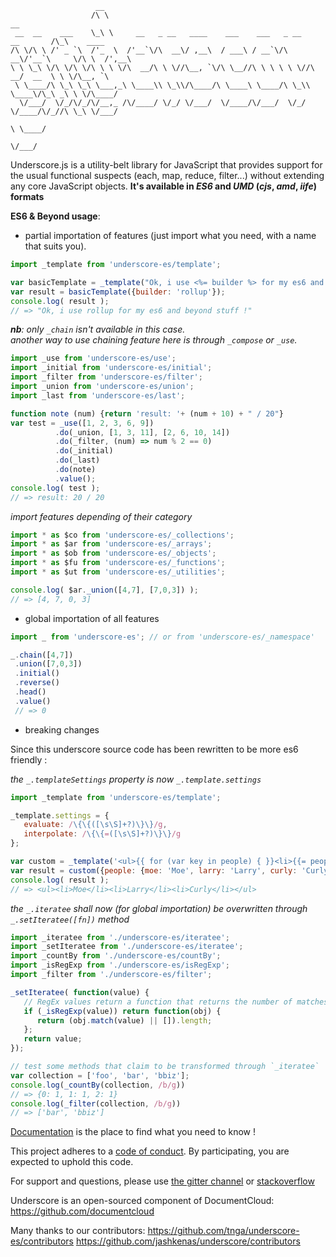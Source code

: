                        __
                      /\ \                                                         __
     __  __    ___    \_\ \     __   _ __   ____    ___    ___   _ __    __       /\_\    ____
    /\ \/\ \ /' _ `\  /'_  \  /'__`\/\  __\/ ,__\  / ___\ / __`\/\  __\/'__`\     \/\ \  /',__\
    \ \ \_\ \/\ \/\ \/\ \ \ \/\  __/\ \ \//\__, `\/\ \__//\ \ \ \ \ \//\  __/  __  \ \ \/\__, `\
     \ \____/\ \_\ \_\ \___,_\ \____\\ \_\\/\____/\ \____\ \____/\ \_\\ \____\/\_\ _\ \ \/\____/
      \/___/  \/_/\/_/\/__,_ /\/____/ \/_/ \/___/  \/____/\/___/  \/_/ \/____/\/_//\ \_\ \/___/
                                                                                  \ \____/
                                                                                   \/___/

Underscore.js is a utility-belt library for JavaScript that provides
support for the usual functional suspects (each, map, reduce, filter...)
without extending any core JavaScript objects. 
**It's available in _ES6_ and _UMD_ (_cjs_, _amd_, _iife_) formats**

**ES6 & Beyond usage**:

- partial importation of features (just import what you need, with a name that suits you).

 ```js
import _template from 'underscore-es/template';

 var basicTemplate = _template("Ok, i use <%= builder %> for my es6 and beyond stuff !");
 var result = basicTemplate({builder: 'rollup'});
 console.log( result ); 
 // => "Ok, i use rollup for my es6 and beyond stuff !"
 ```
 *__nb__: only `_chain` isn't available in this case.* <br/> 
 *another way to use chaining feature here is through `_compose` or `_use`.*
 ```js
 import _use from 'underscore-es/use';
 import _initial from 'underscore-es/initial';
 import _filter from 'underscore-es/filter';
 import _union from 'underscore-es/union';
 import _last from 'underscore-es/last';

 function note (num) {return 'result: '+ (num + 10) + " / 20"}
 var test = _use([1, 2, 3, 6, 9])
           .do(_union, [1, 3, 11], [2, 6, 10, 14])
           .do(_filter, (num) => num % 2 == 0)
           .do(_initial)
           .do(_last)
           .do(note)
           .value();
 console.log( test );
 // => result: 20 / 20
 ```
 
 *import features depending of their category*
 ```js
 import * as $co from 'underscore-es/_collections';
 import * as $ar from 'underscore-es/_arrays';
 import * as $ob from 'underscore-es/_objects';
 import * as $fu from 'underscore-es/_functions';
 import * as $ut from 'underscore-es/_utilities';
 
 console.log( $ar._union([4,7], [7,0,3]) );
 // => [4, 7, 0, 3]
 ```
 
- global importation of all features

 ```js
 import _ from 'underscore-es'; // or from 'underscore-es/_namespace'
 
 _.chain([4,7])
  .union([7,0,3])
  .initial()
  .reverse()
  .head()
  .value()
  // => 0
 ```
 
- breaking changes

 Since this underscore source code has been rewritten to be more es6 friendly :
 
 *the `_.templateSettings` property is now `_.template.settings`*
 
 ```js
 import _template from 'underscore-es/template';
 
 _template.settings = {
    evaluate: /\{\{([\s\S]+?)\}\}/g,
    interpolate: /\{\{=([\s\S]+?)\}\}/g
 };

 var custom = _template('<ul>{{ for (var key in people) { }}<li>{{= people[key] }}</li>{{ } }}</ul>');
 var result = custom({people: {moe: 'Moe', larry: 'Larry', curly: 'Curly'}});
 console.log( result );
 // => <ul><li>Moe</li><li>Larry</li><li>Curly</li></ul>
 ```
 *the `_.iteratee` shall now (for global importation) be overwritten through `_.setIteratee([fn])` method*
 ```js
 import _iteratee from './underscore-es/iteratee';
 import _setIteratee from './underscore-es/iteratee';
 import _countBy from './underscore-es/countBy';
 import _isRegExp from './underscore-es/isRegExp';
 import _filter from './underscore-es/filter';
 
 _setIteratee( function(value) {
    // RegEx values return a function that returns the number of matches
    if (_isRegExp(value)) return function(obj) {
       return (obj.match(value) || []).length;
    };
    return value;
 });

 // test some methods that claim to be transformed through `_iteratee`
 var collection = ['foo', 'bar', 'bbiz'];
 console.log(_countBy(collection, /b/g))
 // => {0: 1, 1: 1, 2: 1}
 console.log(_filter(collection, /b/g))
 // => ['bar', 'bbiz']
 ```
 
[Documentation](https://tnga.github.io/underscore-es) is the place to find what you need to know !

This project adheres to a [code of conduct](CODE_OF_CONDUCT.md). By participating, you are expected to uphold this code.


For support and questions, please use
[the gitter channel](https://gitter.im/jashkenas/underscore)
or [stackoverflow](http://stackoverflow.com/search?q=underscore.js)

Underscore is an open-sourced component of DocumentCloud:
https://github.com/documentcloud

Many thanks to our contributors:
https://github.com/tnga/underscore-es/contributors
https://github.com/jashkenas/underscore/contributors
